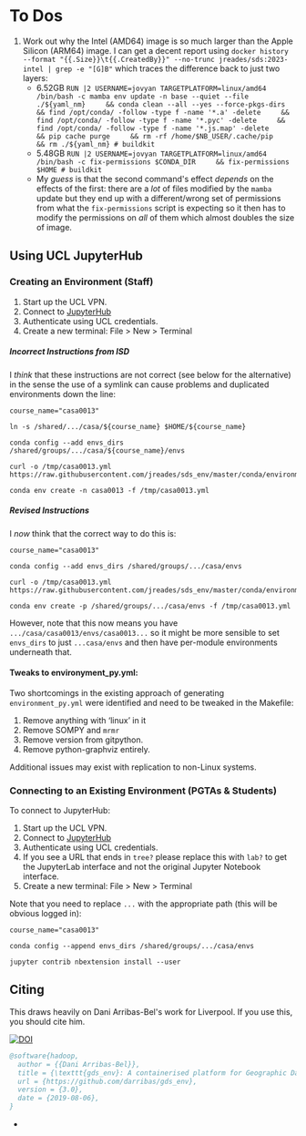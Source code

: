 # To Dos

1. Work out why the Intel (AMD64) image is so much larger than the Apple Silicon (ARM64) image. I can get a decent report using `docker history --format "{{.Size}}\t{{.CreatedBy}}" --no-trunc jreades/sds:2023-intel | grep -e "[G]B"` which traces the difference back to just two layers:
   - 6.52GB	`RUN |2 USERNAME=jovyan TARGETPLATFORM=linux/amd64 /bin/bash -c mamba env update -n base --quiet --file ./${yaml_nm}     && conda clean --all --yes --force-pkgs-dirs     && find /opt/conda/ -follow -type f -name '*.a' -delete     && find /opt/conda/ -follow -type f -name '*.pyc' -delete     && find /opt/conda/ -follow -type f -name '*.js.map' -delete     && pip cache purge     && rm -rf /home/$NB_USER/.cache/pip     && rm ./${yaml_nm} # buildkit`
   - 5.48GB	`RUN |2 USERNAME=jovyan TARGETPLATFORM=linux/amd64 /bin/bash -c fix-permissions $CONDA_DIR     && fix-permissions $HOME # buildkit`
   - My *guess* is that the second command's effect *depends* on the effects of the first: there are a *lot* of files modified by the `mamba` update but they end up with a different/wrong set of permissions from what the `fix-permissions` script is expecting so it then has to modify the permissions on *all* of them which almost doubles the size of image.

## Using UCL JupyterHub

### **Creating an Environment (Staff)**

1. Start up the UCL VPN.
2. Connect to [JupyterHub](https://jupyter.data-science.rc.ucl.ac.uk/)
3. Authenticate using UCL credentials.
4. Create a new terminal: File > New > Terminal

##### Incorrect Instructions from ISD

I *think* that these instructions are not correct (see below for the alternative) in the sense the use of a symlink can cause problems and duplicated environments down the line: 

```shell
course_name="casa0013"

ln -s /shared/.../casa/${course_name} $HOME/${course_name}

conda config --add envs_dirs /shared/groups/.../casa/${course_name}/envs

curl -o /tmp/casa0013.yml https://raw.githubusercontent.com/jreades/sds_env/master/conda/environment_py.yml

conda env create -n casa0013 -f /tmp/casa0013.yml
```

##### Revised Instructions

I *now* think that the correct way to do this is:

```shell
course_name="casa0013"

conda config --add envs_dirs /shared/groups/.../casa/envs

curl -o /tmp/casa0013.yml https://raw.githubusercontent.com/jreades/sds_env/master/conda/environment_py.yml

conda env create -p /shared/groups/.../casa/envs -f /tmp/casa0013.yml
```

However, note that this now means you have `.../casa/casa0013/envs/casa0013...` so it might be more sensible to set `envs_dirs` to just `...casa/envs` and then have per-module environments underneath that.

#### **Tweaks to environyment_py.yml:**

Two shortcomings in the existing approach of generating `environment_py.yml` were identified and need to be tweaked in the Makefile:

1. Remove anything with ‘linux’ in it 
2. Remove SOMPY and `mrmr`
3. Remove version from gitpython.
4. Remove python-graphviz entirely.

Additional issues may exist with replication to non-Linux systems.

### **Connecting to an Existing Environment (PGTAs & Students)**

To connect to JupyterHub:

1. Start up the UCL VPN.
2. Connect to [JupyterHub](https://jupyter.data-science.rc.ucl.ac.uk/)
3. Authenticate using UCL credentials.
4. If you see a URL that ends in `tree?` please replace this with `lab?` to get the JupyterLab interface and not the original Jupyter Notebook interface.
5. Create a new terminal: File > New > Terminal

Note that you need to replace `...` with the appropriate path (this will be obvious logged in):

```shell
course_name="casa0013"

conda config --append envs_dirs /shared/groups/.../casa/envs

jupyter contrib nbextension install --user
```

## Citing

This draws heavily on Dani Arribas-Bel's work for Liverpool. If you use this, you should cite him.

[![DOI](https://zenodo.org/badge/65582539.svg)](https://zenodo.org/badge/latestdoi/65582539)

```bibtex
@software{hadoop,
  author = {{Dani Arribas-Bel}},
  title = {\texttt{gds_env}: A containerised platform for Geographic Data Science},
  url = {https://github.com/darribas/gds_env},
  version = {3.0},
  date = {2019-08-06},
}
```

- 
